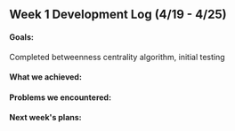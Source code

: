 ## Week 1 Development Log (4/19 - 4/25)

#### Goals: 
Completed betweenness centrality algorithm, initial testing

#### What we achieved: 


#### Problems we encountered:


#### Next week's plans:
